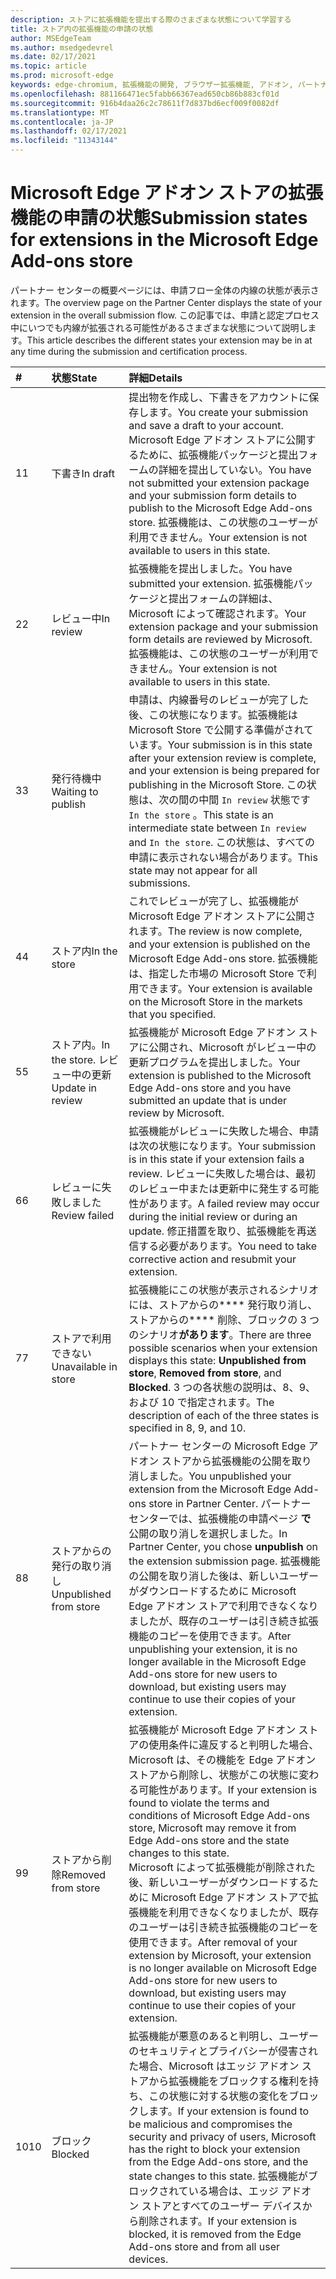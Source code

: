 ```yaml
---
description: ストアに拡張機能を提出する際のさまざまな状態について学習する
title: ストア内の拡張機能の申請の状態
author: MSEdgeTeam
ms.author: msedgedevrel
ms.date: 02/17/2021
ms.topic: article
ms.prod: microsoft-edge
keywords: edge-chromium, 拡張機能の開発, ブラウザー拡張機能, アドオン, パートナー センター, 開発者
ms.openlocfilehash: 881166471ec5fabb66367ead650cb86b883cf01d
ms.sourcegitcommit: 916b4daa26c2c78611f7d837bd6ecf009f0082df
ms.translationtype: MT
ms.contentlocale: ja-JP
ms.lasthandoff: 02/17/2021
ms.locfileid: "11343144"
---
```

# <span data-ttu-id="bf4bf-104">Microsoft Edge アドオン ストアの拡張機能の申請の状態</span><span class="sxs-lookup"><span data-stu-id="bf4bf-104">Submission states for extensions in the Microsoft Edge Add-ons store</span></span>  

<span data-ttu-id="bf4bf-105">パートナー センターの概要ページには、申請フロー全体の内線の状態が表示されます。</span><span class="sxs-lookup"><span data-stu-id="bf4bf-105">The overview page on the Partner Center displays the state of your extension in the overall submission flow.</span></span>  <span data-ttu-id="bf4bf-106">この記事では、申請と認定プロセス中にいつでも内線が拡張される可能性があるさまざまな状態について説明します。</span><span class="sxs-lookup"><span data-stu-id="bf4bf-106">This article describes the different states your extension may be in at any time during the submission and certification process.</span></span>  

| # |  <span data-ttu-id="bf4bf-107">状態</span><span class="sxs-lookup"><span data-stu-id="bf4bf-107">State</span></span> |  <span data-ttu-id="bf4bf-108">詳細</span><span class="sxs-lookup"><span data-stu-id="bf4bf-108">Details</span></span> |  
|:--- |:--- |:--- |  
| <span data-ttu-id="bf4bf-109">1</span><span class="sxs-lookup"><span data-stu-id="bf4bf-109">1</span></span> |  <span data-ttu-id="bf4bf-110">下書き</span><span class="sxs-lookup"><span data-stu-id="bf4bf-110">In draft</span></span> |  <span data-ttu-id="bf4bf-111">提出物を作成し、下書きをアカウントに保存します。</span><span class="sxs-lookup"><span data-stu-id="bf4bf-111">You create your submission and save a draft to your account.</span></span>  <span data-ttu-id="bf4bf-112">Microsoft Edge アドオン ストアに公開するために、拡張機能パッケージと提出フォームの詳細を提出していない。</span><span class="sxs-lookup"><span data-stu-id="bf4bf-112">You have not submitted your extension package and your submission form details to publish to the Microsoft Edge Add-ons store.</span></span>  <span data-ttu-id="bf4bf-113">拡張機能は、この状態のユーザーが利用できません。</span><span class="sxs-lookup"><span data-stu-id="bf4bf-113">Your extension is not available to users in this state.</span></span>  |  
| <span data-ttu-id="bf4bf-114">2</span><span class="sxs-lookup"><span data-stu-id="bf4bf-114">2</span></span>|  <span data-ttu-id="bf4bf-115">レビュー中</span><span class="sxs-lookup"><span data-stu-id="bf4bf-115">In review</span></span> |  <span data-ttu-id="bf4bf-116">拡張機能を提出しました。</span><span class="sxs-lookup"><span data-stu-id="bf4bf-116">You have submitted your extension.</span></span>  <span data-ttu-id="bf4bf-117">拡張機能パッケージと提出フォームの詳細は、Microsoft によって確認されます。</span><span class="sxs-lookup"><span data-stu-id="bf4bf-117">Your extension package and your submission form details are reviewed by Microsoft.</span></span>  <span data-ttu-id="bf4bf-118">拡張機能は、この状態のユーザーが利用できません。</span><span class="sxs-lookup"><span data-stu-id="bf4bf-118">Your extension is not available to users in this state.</span></span>  |  
| <span data-ttu-id="bf4bf-119">3</span><span class="sxs-lookup"><span data-stu-id="bf4bf-119">3</span></span>|  <span data-ttu-id="bf4bf-120">発行待機中</span><span class="sxs-lookup"><span data-stu-id="bf4bf-120">Waiting to publish</span></span> |  <span data-ttu-id="bf4bf-121">申請は、内線番号のレビューが完了した後、この状態になります。拡張機能は Microsoft Store で公開する準備がされています。</span><span class="sxs-lookup"><span data-stu-id="bf4bf-121">Your submission is in this state after your extension review is complete, and your extension is being prepared for publishing in the Microsoft Store.</span></span>  <span data-ttu-id="bf4bf-122">この状態は、次の間の中間 `In review` 状態です `In the store` 。</span><span class="sxs-lookup"><span data-stu-id="bf4bf-122">This state is an intermediate state between `In review` and `In the store`.</span></span>  <span data-ttu-id="bf4bf-123">この状態は、すべての申請に表示されない場合があります。</span><span class="sxs-lookup"><span data-stu-id="bf4bf-123">This state may not appear for all submissions.</span></span>  |  
| <span data-ttu-id="bf4bf-124">4</span><span class="sxs-lookup"><span data-stu-id="bf4bf-124">4</span></span>|  <span data-ttu-id="bf4bf-125">ストア内</span><span class="sxs-lookup"><span data-stu-id="bf4bf-125">In the store</span></span> |  <span data-ttu-id="bf4bf-126">これでレビューが完了し、拡張機能が Microsoft Edge アドオン ストアに公開されます。</span><span class="sxs-lookup"><span data-stu-id="bf4bf-126">The review is now complete, and your extension is published on the Microsoft Edge Add-ons store.</span></span>  <span data-ttu-id="bf4bf-127">拡張機能は、指定した市場の Microsoft Store で利用できます。</span><span class="sxs-lookup"><span data-stu-id="bf4bf-127">Your extension is available on the Microsoft Store in the markets that you specified.</span></span>  |  
| <span data-ttu-id="bf4bf-128">5</span><span class="sxs-lookup"><span data-stu-id="bf4bf-128">5</span></span> |  <span data-ttu-id="bf4bf-129">ストア内。</span><span class="sxs-lookup"><span data-stu-id="bf4bf-129">In the store.</span></span>  <span data-ttu-id="bf4bf-130">レビュー中の更新</span><span class="sxs-lookup"><span data-stu-id="bf4bf-130">Update in review</span></span> |  <span data-ttu-id="bf4bf-131">拡張機能が Microsoft Edge アドオン ストアに公開され、Microsoft がレビュー中の更新プログラムを提出しました。</span><span class="sxs-lookup"><span data-stu-id="bf4bf-131">Your extension is published to the Microsoft Edge Add-ons store and you have submitted an update that is under review by Microsoft.</span></span>  |  
| <span data-ttu-id="bf4bf-132">6</span><span class="sxs-lookup"><span data-stu-id="bf4bf-132">6</span></span> |  <span data-ttu-id="bf4bf-133">レビューに失敗しました</span><span class="sxs-lookup"><span data-stu-id="bf4bf-133">Review failed</span></span> |  <span data-ttu-id="bf4bf-134">拡張機能がレビューに失敗した場合、申請は次の状態になります。</span><span class="sxs-lookup"><span data-stu-id="bf4bf-134">Your submission is in this state if your extension fails a review.</span></span>  <span data-ttu-id="bf4bf-135">レビューに失敗した場合は、最初のレビュー中または更新中に発生する可能性があります。</span><span class="sxs-lookup"><span data-stu-id="bf4bf-135">A failed review may occur during the initial review or during an update.</span></span>  <span data-ttu-id="bf4bf-136">修正措置を取り、拡張機能を再送信する必要があります。</span><span class="sxs-lookup"><span data-stu-id="bf4bf-136">You need to take corrective action and resubmit your extension.</span></span>  |  
| <span data-ttu-id="bf4bf-137">7</span><span class="sxs-lookup"><span data-stu-id="bf4bf-137">7</span></span> |  <span data-ttu-id="bf4bf-138">ストアで利用できない</span><span class="sxs-lookup"><span data-stu-id="bf4bf-138">Unavailable in store</span></span> |  <span data-ttu-id="bf4bf-139">拡張機能にこの状態が表示されるシナリオには、ストアからの\*\*\*\* 発行取り消し、ストアからの\*\*\*\* 削除、ブロックの 3 つのシナリオ**があります**。</span><span class="sxs-lookup"><span data-stu-id="bf4bf-139">There are three possible scenarios when your extension displays this state:  **Unpublished from store**, **Removed from store**, and **Blocked**.</span></span>  <span data-ttu-id="bf4bf-140">3 つの各状態の説明は、8、9、および 10 で指定されます。</span><span class="sxs-lookup"><span data-stu-id="bf4bf-140">The description of each of the three states is specified in 8, 9, and 10.</span></span>  |  
| <span data-ttu-id="bf4bf-141">8</span><span class="sxs-lookup"><span data-stu-id="bf4bf-141">8</span></span> |  <span data-ttu-id="bf4bf-142">ストアからの発行の取り消し</span><span class="sxs-lookup"><span data-stu-id="bf4bf-142">Unpublished from store</span></span> |  <span data-ttu-id="bf4bf-143">パートナー センターの Microsoft Edge アドオン ストアから拡張機能の公開を取り消しました。</span><span class="sxs-lookup"><span data-stu-id="bf4bf-143">You unpublished your extension from the Microsoft Edge Add-ons store in Partner Center.</span></span>  <span data-ttu-id="bf4bf-144">パートナー センターでは、拡張機能の申請ページ **で** 公開の取り消しを選択しました。</span><span class="sxs-lookup"><span data-stu-id="bf4bf-144">In Partner Center, you chose **unpublish** on the extension submission page.</span></span>  <span data-ttu-id="bf4bf-145">拡張機能の公開を取り消した後は、新しいユーザーがダウンロードするために Microsoft Edge アドオン ストアで利用できなくなりましたが、既存のユーザーは引き続き拡張機能のコピーを使用できます。</span><span class="sxs-lookup"><span data-stu-id="bf4bf-145">After unpublishing your extension, it is no longer available in the Microsoft Edge Add-ons store for new users to download, but existing users may continue to use their copies of your extension.</span></span>  |  
| <span data-ttu-id="bf4bf-146">9</span><span class="sxs-lookup"><span data-stu-id="bf4bf-146">9</span></span> |  <span data-ttu-id="bf4bf-147">ストアから削除</span><span class="sxs-lookup"><span data-stu-id="bf4bf-147">Removed from store</span></span> |  <span data-ttu-id="bf4bf-148">拡張機能が Microsoft Edge アドオン ストアの使用条件に違反すると判明した場合、Microsoft は、その機能を Edge アドオン ストアから削除し、状態がこの状態に変わる可能性があります。</span><span class="sxs-lookup"><span data-stu-id="bf4bf-148">If your extension is found to violate the terms and conditions of Microsoft Edge Add-ons store, Microsoft may remove it from Edge Add-ons store and the state changes to this state.</span></span>  <br />  <span data-ttu-id="bf4bf-149">Microsoft によって拡張機能が削除された後、新しいユーザーがダウンロードするために Microsoft Edge アドオン ストアで拡張機能を利用できなくなりましたが、既存のユーザーは引き続き拡張機能のコピーを使用できます。</span><span class="sxs-lookup"><span data-stu-id="bf4bf-149">After removal of your extension by Microsoft, your extension is no longer available on Microsoft Edge Add-ons store for new users to download, but existing users may continue to use their copies of your extension.</span></span>  |  
| <span data-ttu-id="bf4bf-150">10</span><span class="sxs-lookup"><span data-stu-id="bf4bf-150">10</span></span> |  <span data-ttu-id="bf4bf-151">ブロック</span><span class="sxs-lookup"><span data-stu-id="bf4bf-151">Blocked</span></span> |  <span data-ttu-id="bf4bf-152">拡張機能が悪意のあると判明し、ユーザーのセキュリティとプライバシーが侵害された場合、Microsoft はエッジ アドオン ストアから拡張機能をブロックする権利を持ち、この状態に対する状態の変化をブロックします。</span><span class="sxs-lookup"><span data-stu-id="bf4bf-152">If your extension is found to be malicious and compromises the security and privacy of users, Microsoft has the right to block your extension from the Edge Add-ons store, and the state changes to this state.</span></span>  <span data-ttu-id="bf4bf-153">拡張機能がブロックされている場合は、エッジ アドオン ストアとすべてのユーザー デバイスから削除されます。</span><span class="sxs-lookup"><span data-stu-id="bf4bf-153">If your extension is blocked, it is removed from the Edge Add-ons store and from all user devices.</span></span>  |  
